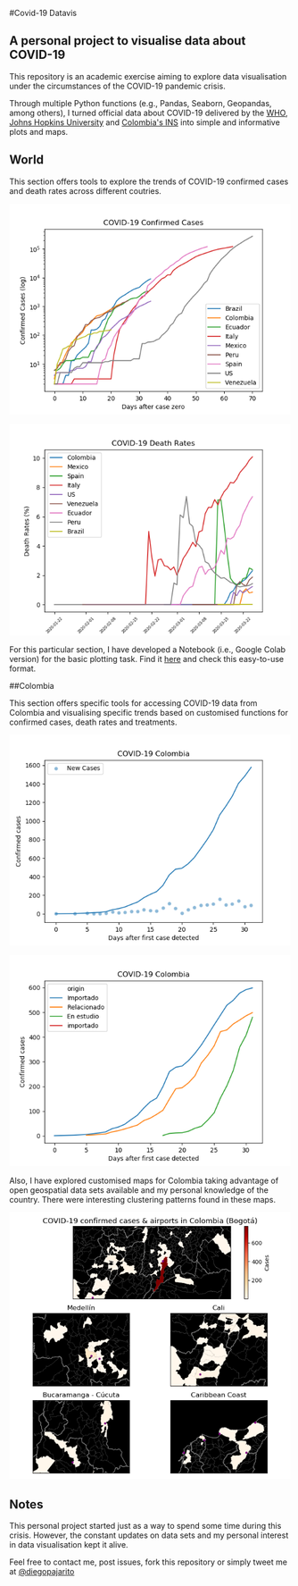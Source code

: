 #Covid-19 Datavis
## A personal project to visualise data about COVID-19

This repository is an academic exercise aiming to explore data visualisation under the circumstances of the COVID-19 pandemic crisis.

Through multiple Python functions (e.g., Pandas, Seaborn, Geopandas, among others), I turned official data about COVID-19 delivered by the [WHO](https://www.who.int/health-topics/coronavirus), [Johns Hopkins University](https://github.com/CSSEGISandData) and [Colombia's INS](https://coronaviruscolombia.gov.co) into simple and informative plots and maps.

## World

This section offers tools to explore the trends of COVID-19 confirmed cases and death rates across different coutries.

![Confirmed cases](world/plots/confirmed_cases_days.png)

![Death rates](world/plots/death_rate_countries.png)

For this particular section, I have developed a Notebook (i.e., Google Colab version) for the basic plotting task. Find it [here](world/Ex_1_Covid19_country_trends.ipynb) and check this easy-to-use format.

##Colombia

This section offers specific tools for accessing COVID-19 data from Colombia and visualising specific trends based on customised functions for confirmed cases, death rates and treatments.

![Confirmed cases in Colombia](Colombia/plots/total_cases.png)

![Cases per Origin](Colombia/plots/total_cases_origin.png)

Also, I have explored customised maps for Colombia taking advantage of open geospatial data sets available and my personal knowledge of the country. There were interesting clustering patterns found in these maps.

![Cases and International Airports](Colombia/maps/map_contagion_airports.png) 

## Notes

This personal project started just as a way to spend some time during this crisis. However, the constant updates on data sets and my personal interest in data visualisation kept it alive.

Feel free to contact me, post issues, fork this repository or simply tweet me at [@diegopajarito](https://twitter.com/diegopajarito)
